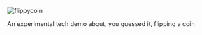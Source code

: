 ![flippycoin](https://user-images.githubusercontent.com/96433729/159547796-c050b45e-ea4d-4c8f-a359-d5b93b491b50.png)

An experimental tech demo about, you guessed it, flipping a coin
